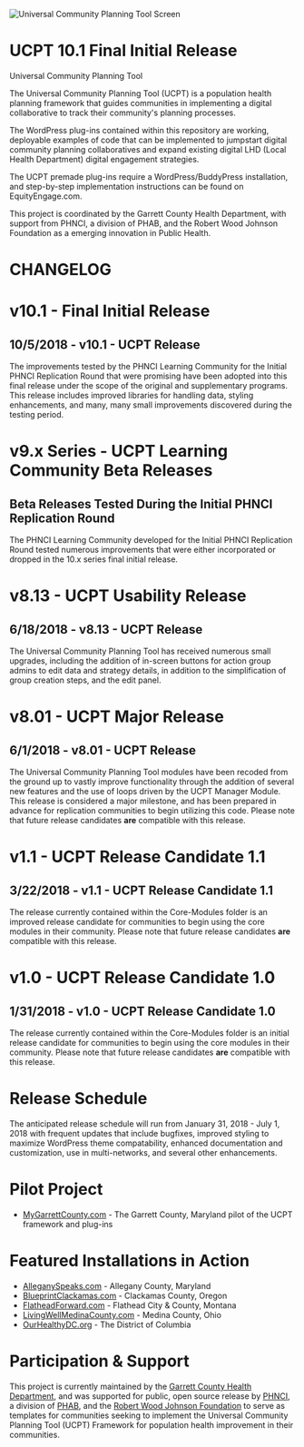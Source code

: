 ![Universal Community Planning Tool Screen](https://equityengage.com/wp-content/uploads/2018/06/Screens.jpg)

# UCPT 10.1 Final Initial Release
Universal Community Planning Tool

The Universal Community Planning Tool (UCPT) is a population health planning framework that guides communities in implementing a digital collaborative to track their community's planning processes.

The WordPress plug-ins contained within this repository are working, deployable examples of code that can be implemented to jumpstart digital community planning collaboratives and expand existing digital LHD (Local Health Department) digital engagement strategies.

The UCPT premade plug-ins require a WordPress/BuddyPress installation, and step-by-step implementation instructions can be found on EquityEngage.com.

This project is coordinated by the Garrett County Health Department, with support from PHNCI, a division of PHAB, and the Robert Wood Johnson Foundation as a emerging innovation in Public Health.

# CHANGELOG

# v10.1 - Final Initial Release
## 10/5/2018 - v10.1 - UCPT Release
The improvements tested by the PHNCI Learning Community for the Initial PHNCI Replication Round that were promising have been adopted into this final release under the scope of the original and supplementary programs. This release includes improved libraries for handling data, styling enhancements, and many, many small improvements discovered during the testing period.

# v9.x Series - UCPT Learning Community Beta Releases
## Beta Releases Tested During the Initial PHNCI Replication Round
The PHNCI Learning Community developed for the Initial PHNCI Replication Round tested numerous improvements that were either incorporated or dropped in the 10.x series final initial release.

# v8.13 - UCPT Usability Release
## 6/18/2018 - v8.13 - UCPT Release
The Universal Community Planning Tool has received numerous small upgrades, including the addition of in-screen buttons for action group admins to edit data and strategy details, in addition to the simplification of group creation steps, and the edit panel.

# v8.01 - UCPT Major Release
## 6/1/2018 - v8.01 - UCPT Release
The Universal Community Planning Tool modules have been recoded from the ground up to vastly improve functionality through the addition of several new features and the use of loops driven by the UCPT Manager Module. This release is considered a major milestone, and has been prepared in advance for replication communities to begin utilizing this code. Please note that future release candidates <b>are</b> compatible with this release.

# v1.1 - UCPT Release Candidate 1.1
## 3/22/2018 - v1.1 - UCPT Release Candidate 1.1
The release currently contained within the Core-Modules folder is an improved release candidate for communities to begin using the core modules in their community. Please note that future release candidates <b>are</b> compatible with this release.

# v1.0 - UCPT Release Candidate 1.0
## 1/31/2018 - v1.0 - UCPT Release Candidate 1.0
The release currently contained within the Core-Modules folder is an initial release candidate for communities to begin using the core modules in their community. Please note that future release candidates <b>are</b> compatible with this release.

# Release Schedule
The anticipated release schedule will run from January 31, 2018 - July 1, 2018 with frequent updates that include bugfixes, improved styling to maximize WordPress theme compatability, enhanced documentation and customization, use in multi-networks, and several other enhancements.

# Pilot Project
<ul>
<li><a href="https://mygarrettcounty.com">MyGarrettCounty.com</a> - The Garrett County, Maryland pilot of the UCPT framework and plug-ins</li>
</ul>

# Featured Installations in Action
<ul>
<li><a href="http://alleganyspeaks.com/">AlleganySpeaks.com</a> - Allegany County, Maryland</li>
<li><a href="http://blueprintclackamas.com/">BlueprintClackamas.com</a> - Clackamas County, Oregon</li>
<li><a href="http://flatheadforward.com/">FlatheadForward.com</a> - Flathead City & County, Montana</li>
<li><a href="https://livingwellmedinacounty.com/">LivingWellMedinaCounty.com</a> - Medina County, Ohio</li>
<li><a href="https://ourhealthydc.org/">OurHealthyDC.org</a> - The District of Columbia</li>
</ul>

# Participation & Support
This project is currently maintained by the <a href="https://garretthealth.org/">Garrett County Health Department</a>, and was supported for public, open source release by <a href="https://phnci.org/">PHNCI</a>, a division of <a href="http://www.phaboard.org/">PHAB</a>, and the <a href="https://www.rwjf.org/">Robert Wood Johnson Foundation</a> to serve as templates for communities seeking to implement the Universal Community Planning Tool (UCPT) Framework for population health improvement in their communities. 
